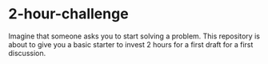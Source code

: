 # 2-hour-challenge
Imagine that someone asks you to start solving a problem. This repository is about to give you a basic starter to invest 2 hours for a first draft for a first discussion.
